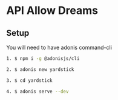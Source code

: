 # API Allow Dreams

  

## Setup

  

You will need to have adonis command-cli
```bash
1. $ npm i -g @adonisjs/cli

2. $ adonis new yardstick

3. $ cd yardstick

4. $ adonis serve --dev
```